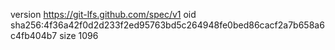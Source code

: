 version https://git-lfs.github.com/spec/v1
oid sha256:4f36a42f0d2d233f2ed95763bd5c264948fe0bed86cacf2a7b658a6c4fb404b7
size 1096

